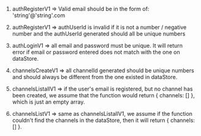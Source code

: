 1. authRegisterV1 => Valid email should be in the form of:
   'string'@'string'.com
   
2. authRegisterV1 => authUserId is invalid if it is not a number / negative number and the authUserId generated should all be unique numbers

3. authLoginV1 => all email and password must be unique. It will return error if email or password entered does not match with the one on dataStore.

4. channelsCreateV1 => all channelId generated should be unique numbers and should always be different from the one existed in dataStore.

5. channelsListallV1 => if the user's email is registered, but no channel has been created, we assume that the function would return { channels: [] }, which is just an empty array.

6. channelsListV1 => same as channelsListallV1, we assume if the function couldn't find the channels in the dataStore, then it will return { channels: [] }.